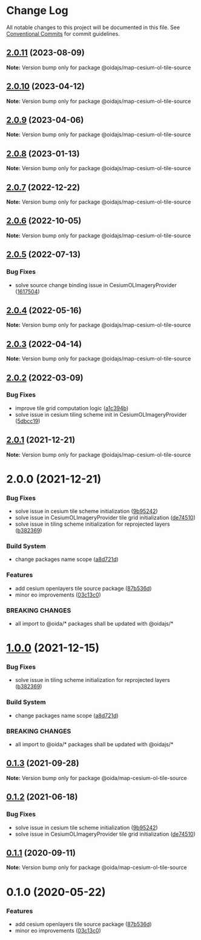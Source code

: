 # Change Log

All notable changes to this project will be documented in this file.
See [Conventional Commits](https://conventionalcommits.org) for commit guidelines.

## [2.0.11](https://gitlab.dev.eoss-cloud.it/frontend/oida/compare/@oidajs/map-cesium-ol-tile-source@2.0.10...@oidajs/map-cesium-ol-tile-source@2.0.11) (2023-08-09)

**Note:** Version bump only for package @oidajs/map-cesium-ol-tile-source

## [2.0.10](https://gitlab.dev.eoss-cloud.it/frontend/oida/compare/@oidajs/map-cesium-ol-tile-source@2.0.9...@oidajs/map-cesium-ol-tile-source@2.0.10) (2023-04-12)

**Note:** Version bump only for package @oidajs/map-cesium-ol-tile-source

## [2.0.9](https://gitlab.dev.eoss-cloud.it/frontend/oida/compare/@oidajs/map-cesium-ol-tile-source@2.0.8...@oidajs/map-cesium-ol-tile-source@2.0.9) (2023-04-06)

**Note:** Version bump only for package @oidajs/map-cesium-ol-tile-source

## [2.0.8](https://gitlab.dev.eoss-cloud.it/frontend/oida/compare/@oidajs/map-cesium-ol-tile-source@2.0.7...@oidajs/map-cesium-ol-tile-source@2.0.8) (2023-01-13)

**Note:** Version bump only for package @oidajs/map-cesium-ol-tile-source

## [2.0.7](https://gitlab.dev.eoss-cloud.it/frontend/oida/compare/@oidajs/map-cesium-ol-tile-source@2.0.6...@oidajs/map-cesium-ol-tile-source@2.0.7) (2022-12-22)

**Note:** Version bump only for package @oidajs/map-cesium-ol-tile-source

## [2.0.6](https://gitlab.dev.eoss-cloud.it/frontend/oida/compare/@oidajs/map-cesium-ol-tile-source@2.0.5...@oidajs/map-cesium-ol-tile-source@2.0.6) (2022-10-05)

**Note:** Version bump only for package @oidajs/map-cesium-ol-tile-source

## [2.0.5](https://gitlab.dev.eoss-cloud.it/frontend/oida/compare/@oidajs/map-cesium-ol-tile-source@2.0.4...@oidajs/map-cesium-ol-tile-source@2.0.5) (2022-07-13)

### Bug Fixes

- solve source change binding issue in CesiumOLImageryProvider ([1617504](https://gitlab.dev.eoss-cloud.it/frontend/oida/commit/16175048258e04caf48e6c909f4c286f0fc62aa1))

## [2.0.4](https://gitlab.dev.eoss-cloud.it/frontend/oida/compare/@oidajs/map-cesium-ol-tile-source@2.0.3...@oidajs/map-cesium-ol-tile-source@2.0.4) (2022-05-16)

**Note:** Version bump only for package @oidajs/map-cesium-ol-tile-source

## [2.0.3](https://gitlab.dev.eoss-cloud.it/frontend/oida/compare/@oidajs/map-cesium-ol-tile-source@2.0.2...@oidajs/map-cesium-ol-tile-source@2.0.3) (2022-04-14)

**Note:** Version bump only for package @oidajs/map-cesium-ol-tile-source

## [2.0.2](https://gitlab.dev.eoss-cloud.it/frontend/oida/compare/@oidajs/map-cesium-ol-tile-source@2.0.1...@oidajs/map-cesium-ol-tile-source@2.0.2) (2022-03-09)

### Bug Fixes

- improve tile grid computation logic ([a1c394b](https://gitlab.dev.eoss-cloud.it/frontend/oida/commit/a1c394b9d760fcfc83f9a66cb86c3b5efa18fa43))
- solve issue in cesium tiling scheme init in CesiumOLImageryProvider ([5dbcc19](https://gitlab.dev.eoss-cloud.it/frontend/oida/commit/5dbcc196b62b4f6395621817159bd53fc3ddd0ef))

## [2.0.1](https://gitlab.dev.eoss-cloud.it/frontend/oida/compare/@oidajs/map-cesium-ol-tile-source@2.0.0...@oidajs/map-cesium-ol-tile-source@2.0.1) (2021-12-21)

**Note:** Version bump only for package @oidajs/map-cesium-ol-tile-source

# 2.0.0 (2021-12-21)

### Bug Fixes

- solve issue in cesium tile scheme initialization ([9b95242](https://gitlab.dev.eoss-cloud.it/frontend/oida/commit/9b95242c7b50defd4173212f9e46e6a74b22be31))
- solve issue in CesiumOLImageryProvider tile grid initialization ([de74510](https://gitlab.dev.eoss-cloud.it/frontend/oida/commit/de74510bddf269194267e2de3b0a58c56d2da376))
- solve issue in tiling scheme initialization for reprojected layers ([b382369](https://gitlab.dev.eoss-cloud.it/frontend/oida/commit/b38236926507f252a6b0525b691bc90371399772))

### Build System

- change packages name scope ([a8d721d](https://gitlab.dev.eoss-cloud.it/frontend/oida/commit/a8d721db395a8a9f9c52808c5318c392096cc2a3))

### Features

- add cesium openlayers tile source package ([87b536d](https://gitlab.dev.eoss-cloud.it/frontend/oida/commit/87b536d7e284e950132c979054bf0225ee1bcd6b))
- minor eo improvements ([03c13c0](https://gitlab.dev.eoss-cloud.it/frontend/oida/commit/03c13c0f191de497608f0c746fa704151e57926e))

### BREAKING CHANGES

- all import to @oida/\* packages shall be updated with @oidajs/\*

# [1.0.0](https://gitlab.dev.eoss-cloud.it/frontend/oida/compare/@oida/map-cesium-ol-tile-source@0.1.3...@oidajs/map-cesium-ol-tile-source@1.0.0) (2021-12-15)

### Bug Fixes

- solve issue in tiling scheme initialization for reprojected layers ([b382369](https://gitlab.dev.eoss-cloud.it/frontend/oida/commit/b38236926507f252a6b0525b691bc90371399772))

### Build System

- change packages name scope ([a8d721d](https://gitlab.dev.eoss-cloud.it/frontend/oida/commit/a8d721db395a8a9f9c52808c5318c392096cc2a3))

### BREAKING CHANGES

- all import to @oida/\* packages shall be updated with @oidajs/\*

## [0.1.3](https://gitlab.dev.eoss-cloud.it/frontend/oida/compare/@oida/map-cesium-ol-tile-source@0.1.2...@oida/map-cesium-ol-tile-source@0.1.3) (2021-09-28)

**Note:** Version bump only for package @oida/map-cesium-ol-tile-source

## [0.1.2](https://gitlab.dev.eoss-cloud.it/frontend/oida/compare/@oida/map-cesium-ol-tile-source@0.1.1...@oida/map-cesium-ol-tile-source@0.1.2) (2021-06-18)

### Bug Fixes

- solve issue in cesium tile scheme initialization ([9b95242](https://gitlab.dev.eoss-cloud.it/frontend/oida/commit/9b95242c7b50defd4173212f9e46e6a74b22be31))
- solve issue in CesiumOLImageryProvider tile grid initialization ([de74510](https://gitlab.dev.eoss-cloud.it/frontend/oida/commit/de74510bddf269194267e2de3b0a58c56d2da376))

## [0.1.1](https://gitlab.dev.eoss-cloud.it/frontend/oida/compare/@oida/map-cesium-ol-tile-source@0.1.0...@oida/map-cesium-ol-tile-source@0.1.1) (2020-09-11)

**Note:** Version bump only for package @oida/map-cesium-ol-tile-source

# 0.1.0 (2020-05-22)

### Features

- add cesium openlayers tile source package ([87b536d](https://gitlab.dev.eoss-cloud.it/frontend/oida/commit/87b536d7e284e950132c979054bf0225ee1bcd6b))
- minor eo improvements ([03c13c0](https://gitlab.dev.eoss-cloud.it/frontend/oida/commit/03c13c0f191de497608f0c746fa704151e57926e))
